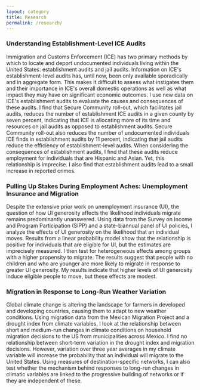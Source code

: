 ```yaml
---
layout: category
title: Research
permalink: /research/
---
```


### Understanding Establishment-Level ICE Audits

Immigration and Customs Enforcement (ICE) has two primary methods by which to locate and deport undocumented individuals living within the United States: establishment audits and jail audits. Information on ICE's establishment-level audits has, until now, been only available sporadically and in aggregate form. This makes it difficult to assess what instigates them and their importance in ICE's overall domestic operations as well as what impact they may have on significant economic outcomes. I use new data on ICE's establishment audits to evaluate the causes and consequences of these audits. I find that Secure Community roll-out, which facilitates jail audits, reduces the number of establishment ICE audits in a given county by seven percent, indicating that ICE is allocating more of its time and resources on jail audits as opposed to establishment audits. Secure Community roll-out also reduces the number of undocumented individuals ICE finds in establishment audits by 11 percent, indicating that jail audits reduce the efficiency of establishment-level audits. When considering the consequences of establishment audits, I find that these audits reduce employment for individuals that are Hispanic and Asian. Yet, this relationship is imprecise. I also find that establishment audits lead to a small increase in reported crimes.

### Pulling Up Stakes During Employment Aches: Unemployment Insurance and Migration

Despite the extensive prior work on unemployment insurance (UI), the question of how UI generosity affects the likelihood individuals migrate remains predominantly unanswered. Using data from the Survey on Income and Program Participation (SIPP) and a state-biannual panel of UI policies, I analyze the effects of UI generosity on the likelihood that an individual moves. Results from a linear probability model show that the relationship is positive for individuals that are eligible for UI, but the estimates are imprecisely measured. I then test for heterogeneous effects among groups with a higher propensity to migrate. The results suggest that people with no children and who are younger are more likely to migrate in response to greater UI generosity. My results indicate that higher levels of UI generosity induce eligible people to move, but these effects are modest.

### Migration in Response to Long-Run Weather Variation

Global climate change is altering the landscape for farmers in developed and developing countries, causing them to adapt to new weather conditions. Using migration data from the Mexican Migration Project and a drought index from climate variables, I look at the relationship between short and medium-run changes in climate conditions on household migration decisions to the US from municipalities across Mexico. I find no relationship between short-term variation in the drought index and migration decisions. However, variation over three year averages in my climate variable will increase the probability that an individual will migrate to the United States. Using measures of destination-specific networks, I can also test whether the mechanism behind responses to long-run changes in climatic variables are linked to the progressive building of networks or if they are independent of these.
